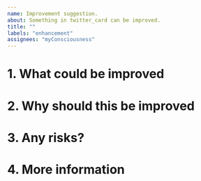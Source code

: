 ```yaml
---
name: Improvement suggestion.
about: Something in twitter_card can be improved.
title: ""
labels: "enhancement"
assignees: "myConsciousness"
---
```


<!-- When reporting a improvement, please read this complete template and fill all the questions in order to get a better response -->

# 1. What could be improved

<!-- What part of the code/functionality could be improved? -->

# 2. Why should this be improved

<!--  Why is this necessary to be improved? -->

# 3. Any risks?

<!-- Are there any risks in improving this? Will the API change? Will other functionality change? -->

# 4. More information

<!-- Do you have any other useful information about this improvement report? Please write it down here -->
<!-- Possible helpful information: references to other sites/repositories -->
<!-- Are you interested in working on a PR for this? -->
